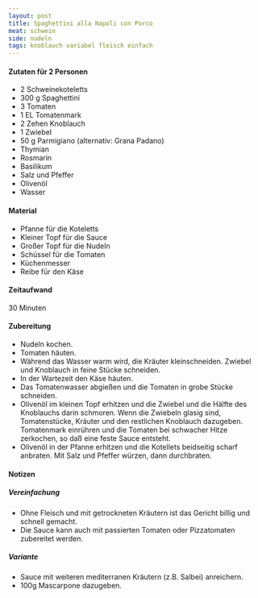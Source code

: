 ```yaml
---
layout: post
title: Spaghettini alla Napoli con Porco
meat: schwein
side: nudeln
tags: knoblauch variabel fleisch einfach
---
```

#### Zutaten für 2 Personen
* 2 Schweinekoteletts
* 300 g Spaghettini
* 3 Tomaten
* 1 EL Tomatenmark
* 2 Zehen Knoblauch
* 1 Zwiebel  
* 50 g Parmigiano (alternativ: Grana Padano)  
* Thymian
* Rosmarin
* Basilikum 
* Salz und Pfeffer
* Olivenöl
* Wasser

#### Material
* Pfanne für die Koteletts
* Kleiner Topf für die Sauce
* Großer Topf für die Nudeln  
* Schüssel für die Tomaten  
* Küchenmesser  
* Reibe für den Käse

#### Zeitaufwand
30 Minuten

#### Zubereitung
* Nudeln kochen.
* Tomaten häuten.
* Während das Wasser warm wird, die Kräuter kleinschneiden. Zwiebel und Knoblauch in
  feine Stücke schneiden.
* In der Wartezeit den Käse häuten.
* Das Tomatenwasser abgießen und die Tomaten in grobe Stücke schneiden.
* Olivenöl im kleinen Topf erhitzen und die Zwiebel und die Hälfte des Knoblauchs darin schmoren. Wenn die Zwiebeln glasig sind, Tomatenstücke, Kräuter und den restlichen Knoblauch dazugeben. Tomatenmark einrühren und die Tomaten bei schwacher Hitze zerkochen, so daß eine feste Sauce entsteht.
* Olivenöl in der Pfanne erhitzen und die Kotellets beidseitig scharf anbraten. Mit Salz und Pfeffer würzen, dann durchbraten.

#### Notizen
##### Vereinfachung
* Ohne Fleisch und mit getrockneten Kräutern ist das Gericht billig und schnell gemacht. 
* Die Sauce kann auch mit passierten Tomaten oder Pizzatomaten zubereitet werden.
##### Variante
* Sauce mit weiteren mediterranen Kräutern (z.B. Salbei) anreichern.
* 100g Mascarpone dazugeben.
